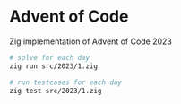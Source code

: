 # Advent of Code

Zig implementation of Advent of Code 2023

```bash
# solve for each day
zig run src/2023/1.zig

# run testcases for each day
zig test src/2023/1.zig
```